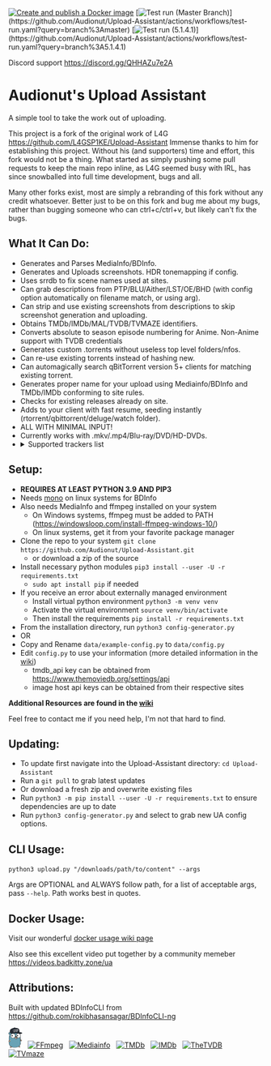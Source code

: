 [![Create and publish a Docker image](https://github.com/Audionut/Upload-Assistant/actions/workflows/docker-image.yml/badge.svg?branch=master)](https://github.com/Audionut/Upload-Assistant/actions/workflows/docker-image.yml) [![Test run (Master Branch)](https://img.shields.io/github/actions/workflow/status/Audionut/Upload-Assistant/test-run.yaml?branch=master&label=Test%20run%20(Master%20Branch%202025-07-04%2006:06%20UTC))](https://github.com/Audionut/Upload-Assistant/actions/workflows/test-run.yaml?query=branch%3Amaster) [![Test run (5.1.4.1)](https://img.shields.io/github/actions/workflow/status/Audionut/Upload-Assistant/test-run.yaml?branch=5.1.4.1&label=Test%20run%20(5.1.4.1%202025-07-11%2002:25%20UTC))](https://github.com/Audionut/Upload-Assistant/actions/workflows/test-run.yaml?query=branch%3A5.1.4.1)

Discord support https://discord.gg/QHHAZu7e2A

# Audionut's Upload Assistant

A simple tool to take the work out of uploading.

This project is a fork of the original work of L4G https://github.com/L4GSP1KE/Upload-Assistant
Immense thanks to him for establishing this project. Without his (and supporters) time and effort, this fork would not be a thing.
What started as simply pushing some pull requests to keep the main repo inline, as L4G seemed busy with IRL, has since snowballed into full time development, bugs and all.

Many other forks exist, most are simply a rebranding of this fork without any credit whatsoever.
Better just to be on this fork and bug me about my bugs, rather than bugging someone who can ctrl+c/ctrl+v, but likely can't fix the bugs.

## What It Can Do:
  - Generates and Parses MediaInfo/BDInfo.
  - Generates and Uploads screenshots. HDR tonemapping if config.
  - Uses srrdb to fix scene names used at sites.
  - Can grab descriptions from PTP/BLU/Aither/LST/OE/BHD (with config option automatically on filename match, or using arg).
  - Can strip and use existing screenshots from descriptions to skip screenshot generation and uploading.
  - Obtains TMDb/IMDb/MAL/TVDB/TVMAZE identifiers.
  - Converts absolute to season episode numbering for Anime. Non-Anime support with TVDB credentials
  - Generates custom .torrents without useless top level folders/nfos.
  - Can re-use existing torrents instead of hashing new.
  - Can automagically search qBitTorrent version 5+ clients for matching existing torrent.
  - Generates proper name for your upload using Mediainfo/BDInfo and TMDb/IMDb conforming to site rules.
  - Checks for existing releases already on site.
  - Adds to your client with fast resume, seeding instantly (rtorrent/qbittorrent/deluge/watch folder).
  - ALL WITH MINIMAL INPUT!
  - Currently works with .mkv/.mp4/Blu-ray/DVD/HD-DVDs.
  - <details><summary>Supported trackers list</summary><br>
      <table>
       <tr>
        <td align="center">Name</td>
        <td align="center">Acronym</td>
       </tr>
       <tr>
        <td>Aither</td>
        <td>AITHER</td>
       </tr>
       <tr>
        <td>Alpharatio</td>
        <td>AR</td>
       </tr>
       <tr>
        <td>Amigos Share Club</td>
        <td>ASC</td>
       </tr>
       <tr>
        <td>AnimeLovers</td>
        <td>AL</td>
       </tr>
       <tr>
        <td>Anthelion</td>
        <td>ANT</td>
       </tr>
       <tr>
        <td>AsianCinema</td>
        <td>ACM</td>
       </tr>
       <tr>
        <td>Beyond-HD</td>
        <td>BHD</td>
       </tr>
       <tr>
        <td>BitHDTV</td>
        <td>BHDTV</td>
       </tr>
       <tr>
        <td>Blutopia</td>
        <td>BLU</td>
       </tr>
       <tr>
        <td>BrasilTracker</td>
        <td>BT</td>
       </tr>
       <tr>
        <td>CapybaraBR</td>
        <td>CBR</td>
       </tr>
       <tr>
        <td>Cinematik</td>
        <td>TIK</td>
       </tr>
       <tr>
        <td>DarkPeers</td>
        <td>DP</td>
       </tr>
       <tr>
        <td>DigitalCore</td>
        <td>DC</td>
       </tr>
       <tr>
        <td>FearNoPeer</td>
        <td>FNP</td>
       </tr>
       <tr>
        <td>FileList</td>
        <td>FL</td>
       </tr>
       <tr>
        <td>Friki</td>
        <td>FRIKI</td>
       </tr>
       <tr>
        <td>hawke-uno</td>
        <td>HUNO</td>
       </tr>
       <tr>
        <td>HDBits</td>
        <td>HDB</td>
       </tr>
       <tr>
        <td>HD-Space</td>
        <td>HDS</td>
       </tr>
       <tr>
        <td>HD-Torrents</td>
        <td>HDT</td>
       </tr>
       <tr>
        <td>HomieHelpDesk</td>
        <td>HHD</td>
       </tr>
       <tr>
        <td>ItaTorrents</td>
        <td>ITT</td>
       </tr>
       <tr>
        <td>Last Digital Underground</td>
        <td>LDU</td>
       </tr>
       <tr>
        <td>Lat-Team</td>
        <td>LT</td>
       </tr>
       <tr>
        <td>Locadora</td>
        <td>LCD</td>
       </tr>
       <tr>
        <td>LST</td>
        <td>LST</td>
       </tr>
       <tr>
        <td>MoreThanTV</td>
        <td>MTV</td>
       </tr>
       <tr>
        <td>Nebulance</td>
        <td>NBL</td>
       </tr>
       <tr>
        <td>OldToonsWorld</td>
        <td>OTW</td>
       </tr>
       <tr>
        <td>OnlyEncodes+</td>
        <td>OE</td>
       </tr>
       <tr>
        <td>PassThePopcorn</td>
        <td>PTP</td>
       </tr>
       <tr>
        <td>Polish Torrent</td>
        <td>PTT</td>
       </tr>
       <tr>
        <td>Portugas</td>
        <td>PT</td>
       </tr>
       <tr>
        <td>PrivateSilverScreen</td>
        <td>PSS</td>
       </tr>
       <tr>
        <td>PTerClub</td>
        <td>PTER</td>
       </tr>
       <tr>
        <td>Racing4Everyone</td>
        <td>R4E</td>
       </tr>
       <tr>
        <td>Rastastugan</td>
        <td>RAS</td>
       </tr>
       <tr>
        <td>ReelFLiX</td>
        <td>RF</td>
       </tr>
       <tr>
        <td>RetroFlix</td>
        <td>RTF</td>
       </tr>
       <tr>
        <td>Samaritano</td>
        <td>SAM</td>
       </tr>
       <tr>
        <td>seedpool</td>
        <td>SP</td>
       </tr>
       <tr>
        <td>Shareisland</td>
        <td>SHRI</td>
       </tr>
       <tr>
        <td>SkipTheCommericals</td>
        <td>STC</td>
       </tr>
       <tr>
        <td>SpeedApp</td>
        <td>SPD</td>
       </tr>
       <tr>
        <td>Swarmazon</td>
        <td>SN</td>
       </tr>
       <tr>
        <td>Toca Share</td>
        <td>TOCA</td>
       </tr>
       <tr>
        <td>TorrentHR</td>
        <td>THR</td>
       </tr>
       <tr>
        <td>TorrentLeech</td>
        <td>TL</td>
       </tr>
       <tr>
        <td>ToTheGlory</td>
        <td>TTG</td>
       </tr>
       <tr>
        <td>TVChaosUK</td>
        <td>TVC</td>
       </tr>
       <tr>
        <td>UHDShare</td>
        <td>UHD</td>
       </tr>
       <tr>
        <td>ULCX</td>
        <td>ULCX</td>
       </tr>
       <tr>
        <td>UTOPIA</td>
        <td>UTP</td>
       </tr>
       <tr>
        <td>YOiNKED</td>
        <td>YOINK</td>
       </tr>
       <tr>
        <td>YUSCENE</td>
        <td>YUS</td>
       </tr>
      </table>
    </details>


## **Setup:**
   - **REQUIRES AT LEAST PYTHON 3.9 AND PIP3**
   - Needs [mono](https://www.mono-project.com/) on linux systems for BDInfo
   - Also needs MediaInfo and ffmpeg installed on your system
      - On Windows systems, ffmpeg must be added to PATH (https://windowsloop.com/install-ffmpeg-windows-10/)
      - On linux systems, get it from your favorite package manager
   - Clone the repo to your system `git clone https://github.com/Audionut/Upload-Assistant.git` 
      - or download a zip of the source
   - Install necessary python modules `pip3 install --user -U -r requirements.txt`
      - `sudo apt install pip` if needed
  - If you receive an error about externally managed environment
      - Install virtual python environment `python3 -m venv venv`
      - Activate the virtual environment `source venv/bin/activate`
      - Then install the requirements `pip install -r requirements.txt`
   - From the installation directory, run `python3 config-generator.py`
   - OR
   - Copy and Rename `data/example-config.py` to `data/config.py`
   - Edit `config.py` to use your information (more detailed information in the [wiki](https://github.com/Audionut/Upload-Assistant/wiki))
      - tmdb_api key can be obtained from https://www.themoviedb.org/settings/api
      - image host api keys can be obtained from their respective sites
     
   **Additional Resources are found in the [wiki](https://github.com/Audionut/Upload-Assistant/wiki)**
   
   Feel free to contact me if you need help, I'm not that hard to find.

## **Updating:**
  - To update first navigate into the Upload-Assistant directory: `cd Upload-Assistant`
  - Run a `git pull` to grab latest updates
  - Or download a fresh zip and overwrite existing files
  - Run `python3 -m pip install --user -U -r requirements.txt` to ensure dependencies are up to date
  - Run `python3 config-generator.py` and select to grab new UA config options.

## **CLI Usage:**
  
  `python3 upload.py "/downloads/path/to/content" --args`
  
  Args are OPTIONAL and ALWAYS follow path, for a list of acceptable args, pass `--help`.
  Path works best in quotes.

## **Docker Usage:**
  Visit our wonderful [docker usage wiki page](https://github.com/Audionut/Upload-Assistant/wiki/Docker)

  Also see this excellent video put together by a community memeber https://videos.badkitty.zone/ua

## **Attributions:**

Built with updated BDInfoCLI from https://github.com/rokibhasansagar/BDInfoCLI-ng

<p>
  <a href="https://github.com/autobrr/mkbrr"><img src="https://github.com/autobrr/mkbrr/blob/main/.github/assets/mkbrr-dark.png?raw=true" alt="mkbrr" height="40px;"></a>&nbsp;&nbsp;
  <a href="https://ffmpeg.org/"><img src="https://i.postimg.cc/xdj3BS7S/FFmpeg-Logo-new-svg.png" alt="FFmpeg" height="40px;"></a>&nbsp;&nbsp;
  <a href="https://mediaarea.net/en/MediaInfo"><img src="https://i.postimg.cc/vTkjXmHh/Media-Info-Logo-svg.png" alt="Mediainfo" height="40px;"></a>&nbsp;&nbsp;
  <a href="https://www.themoviedb.org/"><img src="https://i.postimg.cc/1tpXHx3k/blue-square-2-d537fb228cf3ded904ef09b136fe3fec72548ebc1fea3fbbd1ad9e36364db38b.png" alt="TMDb" height="40px;"></a>&nbsp;&nbsp;
  <a href="https://www.imdb.com/"><img src="https://i.postimg.cc/CLVmvwr1/IMDb-Logo-Rectangle-Gold-CB443386186.png" alt="IMDb" height="40px;"></a>&nbsp;&nbsp;
  <a href="https://thetvdb.com/"><img src="https://i.postimg.cc/Hs1KKqsS/logo1.png" alt="TheTVDB" height="40px;"></a>&nbsp;&nbsp;
  <a href="https://www.tvmaze.com/"><img src="https://i.postimg.cc/2jdRzkJp/tvm-header-logo.png" alt="TVmaze" height="40px"></a>
</p>
